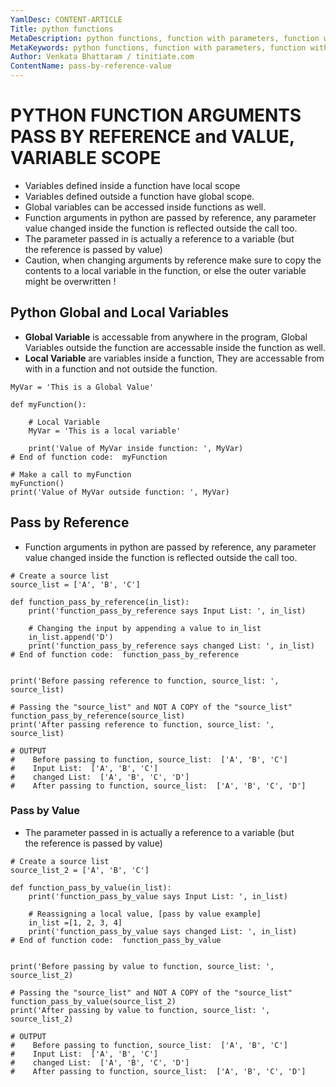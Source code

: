 ```yaml
---
YamlDesc: CONTENT-ARTICLE
Title: python functions
MetaDescription: python functions, function with parameters, function with return value example code, tutorials
MetaKeywords: python functions, function with parameters, function with return value example code, tutorials
Author: Venkata Bhattaram / tinitiate.com
ContentName: pass-by-reference-value
---
```


# PYTHON FUNCTION ARGUMENTS PASS BY REFERENCE and VALUE, VARIABLE SCOPE
* Variables defined inside a function have local scope
* Variables defined outside a function have global scope.
* Global variables can be accessed inside functions as well.
* Function arguments in python are passed by reference, any parameter 
  value changed inside the function is reflected outside the call too.
* The parameter passed in is actually a reference to a variable (but  
  the reference is passed by value)
* Caution, when changing arguments by reference make sure to copy the 
  contents to a local variable in the function, or else the outer variable
  might be overwritten !


## Python Global and Local Variables
* **Global Variable** is accessable from anywhere in the program, Global 
  Variables outside the function are accessable inside the function as well.
* **Local Variable** are variables inside a function, They are accessable 
  from with in a function and not outside the function.
```
MyVar = 'This is a Global Value'

def myFunction():

    # Local Variable
    MyVar = 'This is a local variable'
    
    print('Value of MyVar inside function: ', MyVar)
# End of function code:  myFunction

# Make a call to myFunction
myFunction()
print('Value of MyVar outside function: ', MyVar) 
```


## Pass by Reference
* Function arguments in python are passed by reference, any parameter 
  value changed inside the function is reflected outside the call too.
```
# Create a source list
source_list = ['A', 'B', 'C']

def function_pass_by_reference(in_list):
    print('function_pass_by_reference says Input List: ', in_list)

    # Changing the input by appending a value to in_list
    in_list.append('D')
    print('function_pass_by_reference says changed List: ', in_list)
# End of function code:  function_pass_by_reference


print('Before passing reference to function, source_list: ', source_list)

# Passing the "source_list" and NOT A COPY of the "source_list"
function_pass_by_reference(source_list)
print('After passing reference to function, source_list: ', source_list)

# OUTPUT
#    Before passing to function, source_list:  ['A', 'B', 'C']
#    Input List:  ['A', 'B', 'C']
#    changed List:  ['A', 'B', 'C', 'D']
#    After passing to function, source_list:  ['A', 'B', 'C', 'D']
```


### Pass by Value
* The parameter passed in is actually a reference to a variable (but  
  the reference is passed by value)
```
# Create a source list
source_list_2 = ['A', 'B', 'C']

def function_pass_by_value(in_list):
    print('function_pass_by_value says Input List: ', in_list)

    # Reassigning a local value, [pass by value example]
    in_list =[1, 2, 3, 4]
    print('function_pass_by_value says changed List: ', in_list)
# End of function code:  function_pass_by_value


print('Before passing by value to function, source_list: ', source_list_2)

# Passing the "source_list" and NOT A COPY of the "source_list"
function_pass_by_value(source_list_2)
print('After passing by value to function, source_list: ', source_list_2)

# OUTPUT
#    Before passing to function, source_list:  ['A', 'B', 'C']
#    Input List:  ['A', 'B', 'C']
#    changed List:  ['A', 'B', 'C', 'D']
#    After passing to function, source_list:  ['A', 'B', 'C', 'D']
```

